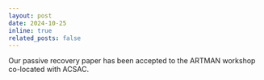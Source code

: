 ```yaml
---
layout: post
date: 2024-10-25
inline: true
related_posts: false
---
```


Our passive recovery paper has been accepted to the ARTMAN workshop co-located with ACSAC.
